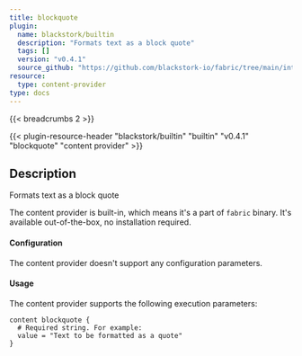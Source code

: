 ```yaml
---
title: blockquote
plugin:
  name: blackstork/builtin
  description: "Formats text as a block quote"
  tags: []
  version: "v0.4.1"
  source_github: "https://github.com/blackstork-io/fabric/tree/main/internal/builtin/"
resource:
  type: content-provider
type: docs
---
```


{{< breadcrumbs 2 >}}

{{< plugin-resource-header "blackstork/builtin" "builtin" "v0.4.1" "blockquote" "content provider" >}}

## Description
Formats text as a block quote

The content provider is built-in, which means it's a part of `fabric` binary. It's available out-of-the-box, no installation required.


#### Configuration

The content provider doesn't support any configuration parameters.

#### Usage

The content provider supports the following execution parameters:

```hcl
content blockquote {
  # Required string. For example:
  value = "Text to be formatted as a quote"
}
```

